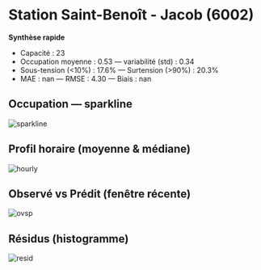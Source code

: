 # Station Saint-Benoît - Jacob (6002)

**Synthèse rapide**
- Capacité : 23
- Occupation moyenne : 0.53 — variabilité (std) : 0.34
- Sous-tension (<10%) : 17.6% — Surtension (>90%) : 20.3%
- MAE : nan — RMSE : 4.30 — Biais : nan

## Occupation — sparkline
![sparkline](/assets/figs/stations/6002/sparkline.png)

## Profil horaire (moyenne & médiane)
![hourly](/assets/figs/stations/6002/hourly.png)

## Observé vs Prédit (fenêtre récente)
![ovsp](/assets/figs/stations/6002/obs_vs_pred.png)

## Résidus (histogramme)
![resid](/assets/figs/stations/6002/residual_hist.png)